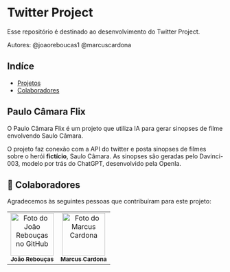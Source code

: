 # Twitter Project

Esse repositório é destinado ao desenvolvimento do Twitter Project.

Autores:
    @joaoreboucas1
    @marcuscardona

## Indíce
- [Projetos](#projetos)
- [Colaboradores](#colaboradores)
 
<!-- Projetos -->
## Paulo Câmara Flix

O Paulo Câmara Flix é um projeto que utiliza IA para gerar sinopses de filme envolvendo Saulo Câmara.

O projeto faz conexão com a API do twitter e posta sinopses de filmes sobre o herói **fictício**, Saulo Câmara. As sinopses são geradas pelo Davinci-003, modelo por trás do ChatGPT, desenvolvido pela OpenIa.

 ## 🤝 Colaboradores

Agradecemos às seguintes pessoas que contribuíram para este projeto:

<table>
  <tr>
    <td align="center">
      <a href="#">
        <img src="https://scfoods.fbitsstatic.net/img/p/pimentao-amarelo-500g-70581/257076.jpg" width="100px;" alt="Foto do João Rebouças no GitHub"/><br>
        <sub>
          <b>João Rebouças</b>
        </sub>
      </a>
    </td>
    <td align="center">
      <a href="#">
        <img src="https://media.istockphoto.com/id/179639927/pt/foto/labrador-retriever-cachorrinho.jpg?s=1024x1024&w=is&k=20&c=xBwMpCLvlx4MLrUMC9bzV79AE5-q9h-XFZGX89-V_BI=" width="100px;" alt="Foto do Marcus Cardona"/><br>
        <sub>
          <b>Marcus Cardona</b>
        </sub>
      </a>
    </td>
  </tr>
</table>